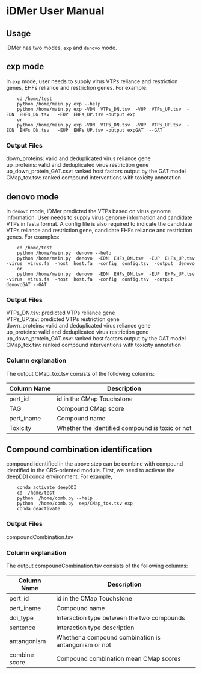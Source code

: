# iDMer User Manual
## Usage
iDMer has two modes, `exp` and `denovo` mode.
## exp mode
In `exp` mode, user needs to supply virus VTPs reliance and restriction genes, EHFs reliance and restriction genes. For example:

        cd /home/test
        python /home/main.py exp --help
        python /home/main.py exp -VDN  VTPs_DN.tsv  -VUP  VTPs_UP.tsv  -EDN  EHFs_DN.tsv   -EUP  EHFs_UP.tsv -output exp
        or
        python /home/main.py exp -VDN  VTPs_DN.tsv  -VUP  VTPs_UP.tsv  -EDN  EHFs_DN.tsv   -EUP  EHFs_UP.tsv -output expGAT  --GAT  

### Output Files
down_proteins: valid and deduplicated virus reliance gene  
up_proteins: valid and deduplicated virus restriction gene  
up_down_protein_GAT.csv: ranked host factors output by the GAT model   
CMap_tox.tsv: ranked compound interventions with toxicity annotation   


## denovo mode
In `denovo` mode, iDMer predicted the VTPs based on virus genome information. User needs to supply virus genome information and candidate VTPs in fasta format. A config file is also required to indicate the candidate VTPs reliance and restriction gene, candidate EHFs reliance and restriction genes. For examples:

        cd /home/test
        python /home/main.py  denovo --help
        python /home/main.py  denovo  -EDN  EHFs_DN.tsv  -EUP  EHFs_UP.tsv  -virus  virus.fa  -host  host.fa  -config  config.tsv  -output  denovo
        or
        python /home/main.py  denovo  -EDN  EHFs_DN.tsv  -EUP  EHFs_UP.tsv  -virus  virus.fa  -host  host.fa  -config  config.tsv  -output denovoGAT --GAT    

### Output Files
VTPs_DN.tsv: predicted VTPs reliance gene  
VTPs_UP.tsv: predicted VTPs restriction gene    
down_proteins: valid and deduplicated virus reliance gene     
up_proteins: valid and deduplicated virus restriction gene     
up_down_protein_GAT.csv: ranked host factors output by the GAT model  
CMap_tox.tsv: ranked compound interventions with toxicity annotation  

### Column explanation
The output CMap_tox.tsv consists of the following columns:

| Column Name           | Description |
| -----------           | ----------- |
| pert_id               | id in the CMap Touchstone |
| TAG                   | Compound CMap score |
| pert_iname            | Compound name |
| Toxicity              | Whether the identified compound is toxic or not|

## Compound combination identification
compound identified in the above step can be combine with compound identified in the CRS-oriented module. First, we need to activate the deepDDI conda environment. For example,

        conda activate deepDDI
        cd  /home/test
        python  /home/comb.py --help
        python  /home/comb.py  exp/CMap_tox.tsv exp
        conda deactivate
### Output Files
compoundCombination.tsv

### Column explanation
The output compoundCombination.tsv consists of the following columns:

| Column Name           | Description |
| -----------           | ----------- |
| pert_id               | id in the CMap Touchstone |
| pert_iname            | Compound name |
| ddi_type              | Interaction type between the two compounds |
| sentence              | Interaction type description
| antangonism           | Whether a compound combination is antangonism or not |
| combine score         | Compound combination mean CMap scores









